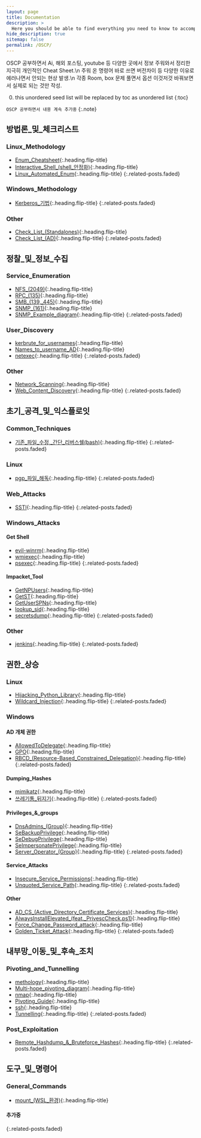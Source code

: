 ```yaml
---
layout: page
title: Documentation
description: >
  Here you should be able to find everything you need to know to accomplish the most common tasks when blogging with Hydejack.
hide_description: true
sitemap: false
permalink: /OSCP/
---
```


OSCP 공부하면서 Ai, 해외 포스팅, youtube 등 다양한 곳에서 정보 주워와서 정리한 지극히 개인적인 Cheat Sheet.\n
주워 온 명령어 바로 쓰면 버전차이 등 다양한 이유로 에러나면서 안되는 현상 발생.\n
각종 Room, box 문제 풀면서 옵션 이것저것 바꿔보면서 실제로 되는 것만 작성.


0. this unordered seed list will be replaced by toc as unordered list
{:toc}

`OSCP 공부하면서 내용 계속 추가중`
{:.note}



## 방법론_및_체크리스트
### Linux_Methodology
* [Enum_Cheatsheet]{:.heading.flip-title}
* [Interactive_Shell_(shell_안정화)]{:.heading.flip-title}
* [Linux_Automated_Enum]{:.heading.flip-title}
{:.related-posts.faded}

### Windows_Methodology
* [Kerberos_기법]{:.heading.flip-title}
{:.related-posts.faded}

### Other
* [Check_List_(Standalones)]{:.heading.flip-title}
* [Check_List_(AD)]{:.heading.flip-title}
{:.related-posts.faded}


## 정찰_및_정보_수집
### Service_Enumeration
* [NFS_(2049)]{:.heading.flip-title}
* [RPC_(135)]{:.heading.flip-title}
* [SMB_(139,_445)]{:.heading.flip-title}
* [SNMP_(161)]{:.heading.flip-title}
* [SNMP_Example_diagram]{:.heading.flip-title}
{:.related-posts.faded}

### User_Discovery
* [kerbrute_for_usernames]{:.heading.flip-title}
* [Names_to_username_AD]{:.heading.flip-title}
* [netexec]{:.heading.flip-title}
{:.related-posts.faded}

### Other
* [Network_Scanning]{:.heading.flip-title}
* [Web_Content_Discovery]{:.heading.flip-title}
{:.related-posts.faded}


## 초기_공격_및_익스플로잇
### Common_Techniques
* [기존_파일_수정,_간단_리버스쉘(bash)]{:.heading.flip-title}
{:.related-posts.faded}

### Linux
* [pgp_파일_해독]{:.heading.flip-title}
{:.related-posts.faded}

### Web_Attacks
* [SSTI]{:.heading.flip-title}
{:.related-posts.faded}

### Windows_Attacks
#### Get Shell
* [evil-winrm]{:.heading.flip-title}
* [wmiexec]{:.heading.flip-title}
* [psexec]{:.heading.flip-title}
{:.related-posts.faded}

#### Impacket_Tool
* [GetNPUsers]{:.heading.flip-title}
* [GetST]{:.heading.flip-title}
* [GetUserSPNs]{:.heading.flip-title}
* [lookup_sid]{:.heading.flip-title}
* [secretsdump]{:.heading.flip-title}
{:.related-posts.faded}

### Other
* [jenkins]{:.heading.flip-title}
{:.related-posts.faded}

## 권한_상승
### Linux
* [Hijacking_Python_Library]{:.heading.flip-title}
* [Wildcard_Injection]{:.heading.flip-title}
{:.related-posts.faded}

### Windows
#### AD 개체 권한
* [AllowedToDelegate]{:.heading.flip-title}
* [GPO]{:.heading.flip-title}
* [RBCD_(Resource-Based_Constrained_Delegation)]{:.heading.flip-title}
{:.related-posts.faded}

#### Dumping_Hashes
* [mimikatz]{:.heading.flip-title}
* [쓰레기통_뒤지기]{:.heading.flip-title}
{:.related-posts.faded}

#### Privileges_&_groups
* [DnsAdmins_(Group)]{:.heading.flip-title}
* [SeBackupPrivilege]{:.heading.flip-title}
* [SeDebugPrivilege]{:.heading.flip-title}
* [SeImpersonatePrivilege]{:.heading.flip-title}
* [Server_Operator_(Group)]{:.heading.flip-title}
{:.related-posts.faded}

#### Service_Attacks
* [Insecure_Service_Permissions]{:.heading.flip-title}
* [Unquoted_Service_Path]{:.heading.flip-title}
{:.related-posts.faded}

#### Other
* [AD_CS_(Active_Directory_Certificate_Services)]{:.heading.flip-title}
* [AlwaysInstallElevated_(feat._PrivescCheck.ps1)]{:.heading.flip-title}
* [Force_Change_Password_attack]{:.heading.flip-title}
* [Golden_Ticket_Attack]{:.heading.flip-title}
{:.related-posts.faded}


## 내부망_이동_및_후속_조치
### Pivoting_and_Tunnelling
* [methology]{:.heading.flip-title}
* [Multi-hope_pivoting_diagram]{:.heading.flip-title}
* [nmap]{:.heading.flip-title}
* [Pivoting_Guide]{:.heading.flip-title}
* [ssh]{:.heading.flip-title}
* [Tunnelling]{:.heading.flip-title}
{:.related-posts.faded}


### Post_Exploitation
* [Remote_Hashdump_&_Bruteforce_Hashes]{:.heading.flip-title}
{:.related-posts.faded}


## 도구_및_명령어
### General_Commands
* [mount_(WSL_환경)]{:.heading.flip-title}
#### 추가중
{:.related-posts.faded}









[Enum_Cheatsheet]: /00_방법론_및_체크리스트/Linux_Methodology/Enum_Cheatsheet.md
[Interactive_Shell_(shell_안정화)]: /00_방법론_및_체크리스트/Linux_Methodology/Interactive_Shell_(shell_안정화).md
[Linux_Automated_Enum]: /00_방법론_및_체크리스트/Linux_Methodology/Linux_Automated_Enum.md

[Kerberos_기법]: /00_방법론_및_체크리스트/Windows_Methodology/Kerberos_기법.md

[Check_List_(Standalones)]: /00_방법론_및_체크리스트/Check_List_(Standalones).md
[Check_List_(AD)]: /00_방법론_및_체크리스트/Check_List_(AD).md

[NFS_(2049)]: /01_정찰_및_정보_수집/Service_Enumeration/NFS_(2049).md
[RPC_(135)]: /01_정찰_및_정보_수집/Service_Enumeration/RPC_(135).md
[SMB_(139,_445)]: /01_정찰_및_정보_수집/Service_Enumeration/SMB_(139,_445).md
[SNMP_(161)]: /01_정찰_및_정보_수집/Service_Enumeration/SNMP_(161).md
[SNMP_Example_diagram]: /01_정찰_및_정보_수집/Service_Enumeration/SNMP_Example_diagram.md

[kerbrute_for_usernames]: /01_정찰_및_정보_수집/User_Discovery/kerbrute_for_usernames.md
[Names_to_username_AD]: /01_정찰_및_정보_수집/User_Discovery/Names_to_username_AD.md
[netexec]: /01_정찰_및_정보_수집/User_Discovery/netexec.md

[Network_Scanning]: /01_정찰_및_정보_수집/Network_Scanning.md
[Web_Content_Discovery]: /01_정찰_및_정보_수집/Web_Content_Discovery.md

[기존_파일_수정,_간단_리버스쉘(bash)]: /02_초기_공격_및_익스플로잇/Common_Techniques/기존_파일_수정,_간단_리버스쉘(bash).md

[pgp_파일_해독]: /02_초기_공격_및_익스플로잇/Linux/pgp_파일_해독.md

[SSTI]: /02_초기_공격_및_익스플로잇/Web_Attacks/SSTI.md

[evil-winrm]: /02_초기_공격_및_익스플로잇/Windows_Attacks/Get_Shell/evil-winrm.md

[GetNPUsers]: /02_초기_공격_및_익스플로잇/Windows_Attacks/Impacket_Tool/GetNPUsers.md
[GetST]: /02_초기_공격_및_익스플로잇/Windows_Attacks/Impacket_Tool/GetST.md
[GetUserSPNs]: /02_초기_공격_및_익스플로잇/Windows_Attacks/Impacket_Tool/GetUserSPNs.md
[lookup_sid]: /02_초기_공격_및_익스플로잇/Windows_Attacks/Impacket_Tool/lookup_sid.md
[psexec]: /02_초기_공격_및_익스플로잇/Windows_Attacks/Impacket_Tool/psexec.md
[secretsdump]: /02_초기_공격_및_익스플로잇/Windows_Attacks/Impacket_Tool/secretsdump.md
[wmiexec]: /02_초기_공격_및_익스플로잇/Windows_Attacks/Impacket_Tool/wmiexec.md

[jenkins]: /02_초기_공격_및_익스플로잇/jenkins.md

[Hijacking_Python_Library]: /03_권한_상승/Linux/Hijacking_Python_Library.md
[Wildcard_Injection]: /03_권한_상승/Linux/Wildcard_Injection.md

[AllowedToDelegate]: /03_권한_상승/Windows/AD_개체_권한/AllowedToDelegate.md
[GPO]: /03_권한_상승/Windows/AD_개체_권한/GPO.md
[RBCD_(Resource-Based_Constrained_Delegation)]: /03_권한_상승/Windows/AD_개체_권한/RBCD_(Resource-Based_Constrained_Delegation).md

[mimikatz]: /03_권한_상승/Windows/Dumping_Hashes/mimikatz.md
[쓰레기통_뒤지기]: /03_권한_상승/Windows/Dumping_Hashes/쓰레기통_뒤지기.md

[DnsAdmins_(Group)]: /03_권한_상승/Windows/Privileges_&_groups/DnsAdmins_(Group).md
[SeBackupPrivilege]: /03_권한_상승/Windows/Privileges_&_groups/SeBackupPrivilege.md
[SeDebugPrivilege]: /03_권한_상승/Windows/Privileges_&_groups/SeDebugPrivilege.md
[SeImpersonatePrivilege]: /03_권한_상승/Windows/Privileges_&_groups/SeImpersonatePrivilege.md
[Server_Operator_(Group)]: /03_권한_상승/Windows/Privileges_&_groups/Server_Operator_(Group).md

[Insecure_Service_Permissions]: /03_권한_상승/Windows/Service_Attacks/Insecure_Service_Permissions.md
[Unquoted_Service_Path]: /03_권한_상승/Windows/Service_Attacks/Unquoted_Service_Path.md

[AD_CS_(Active_Directory_Certificate_Services)]: /03_권한_상승/Windows/AD_CS_(Active_Directory_Certificate_Services).md
[AlwaysInstallElevated_(feat._PrivescCheck.ps1)]: /03_권한_상승/Windows/AlwaysInstallElevated_(feat._PrivescCheck.ps1).md
[Force_Change_Password_attack]: /03_권한_상승/Windows/Force_Change_Password_attack.md
[Golden_Ticket_Attack]: /03_권한_상승/Windows/Golden_Ticket_Attack.md

[methology]: /04_내부망_이동_및_후속_조치/Pivoting_and_Tunnelling/methology.md
[Multi-hope_pivoting_diagram]: /04_내부망_이동_및_후속_조치/Pivoting_and_Tunnelling/Multi-hope_pivoting_diagram.md
[nmap]: /04_내부망_이동_및_후속_조치/Pivoting_and_Tunnelling/nmap.md
[Pivoting_Guide]: /04_내부망_이동_및_후속_조치/Pivoting_and_Tunnelling/Pivoting_Guide.md
[ssh]: /04_내부망_이동_및_후속_조치/Pivoting_and_Tunnelling/ssh.md
[Tunnelling]: /04_내부망_이동_및_후속_조치/Pivoting_and_Tunnelling/Tunnelling.md

[Remote_Hashdump_&_Bruteforce_Hashes]: /04_내부망_이동_및_후속_조치/Post_Exploitation/Remote_Hashdump_&_Bruteforce_Hashes.md


[mount_(WSL_환경)]: /99_도구_및_명령어/General_Commands/mount_(WSL_환경).md



[LICENSE]: ../LICENSE.md
[NOTICE]: ../NOTICE.md
[CHANGELOG]: ../CHANGELOG.md
